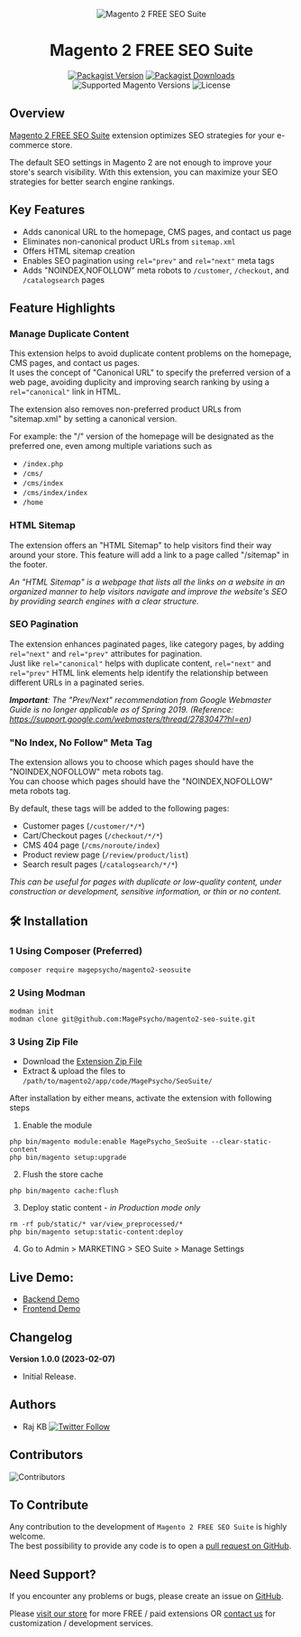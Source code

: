 <div align="center">

![Magento 2 FREE SEO Suite](https://i.imgur.com/d8QEHRb.png)
# Magento 2 FREE SEO Suite

</div>

<div align="center">

[![Packagist Version](https://img.shields.io/github/v/tag/MagePsycho/magento2-seo-suite?logo=packagist&sort=semver&label=packagist&style=for-the-badge)](https://packagist.org/packages/magepsycho/magento2-discountlimit)
[![Packagist Downloads](https://img.shields.io/packagist/dt/magepsycho/magento2-seosuite.svg?logo=packagist&style=for-the-badge)](https://packagist.org/packages/magepsycho/magento2-seosuite/stats)
![Supported Magento Versions](https://img.shields.io/badge/magento-%202.3_|_2.4-brightgreen.svg?logo=magento&longCache=true&style=for-the-badge)
![License](https://img.shields.io/badge/license-MIT-green?color=%23234&style=for-the-badge)

</div>

## Overview
[Magento 2 FREE SEO Suite](https://www.magepsycho.com/magento2-free-seo-suite.html) extension optimizes SEO strategies for your e-commerce store.

The default SEO settings in Magento 2 are not enough to improve your store's search visibility. With this extension, you can maximize your SEO strategies for better search engine rankings.

## Key Features
* Adds canonical URL to the homepage, CMS pages, and contact us page
* Eliminates non-canonical product URLs from `sitemap.xml`
* Offers HTML sitemap creation
* Enables SEO pagination using `rel="prev"` and `rel="next"` meta tags
* Adds "NOINDEX,NOFOLLOW" meta robots to `/customer`, `/checkout`, and `/catalogsearch` pages

## Feature Highlights

### Manage Duplicate Content
This extension helps to avoid duplicate content problems on the homepage, CMS pages, and contact us pages.  
It uses the concept of "Canonical URL" to specify the preferred version of a web page, avoiding duplicity and improving search ranking by using a `rel="canonical"` link in HTML.

The extension also removes non-preferred product URLs from "sitemap.xml" by setting a canonical version.

For example: the "/" version of the homepage will be designated as the preferred one, even among multiple variations such as

* `/index.php`
* `/cms/`
* `/cms/index`
* `/cms/index/index`
* `/home`

### HTML Sitemap

The extension offers an "HTML Sitemap" to help visitors find their way around your store. This feature will add a link to a page called "/sitemap" in the footer.

*An "HTML Sitemap" is a webpage that lists all the links on a website in an organized manner to help visitors navigate and improve the website's SEO by providing search engines with a clear structure.*

### SEO Pagination

The extension enhances paginated pages, like category pages, by adding `rel="next"` and `rel="prev"` attributes for pagination.  
Just like `rel="canonical"` helps with duplicate content, `rel="next"` and `rel="prev"` HTML link elements help identify the relationship between different URLs in a paginated series.

***Important**: The "Prev/Next" recommendation from Google Webmaster Guide is no longer applicable as of Spring 2019. (Reference: https://support.google.com/webmasters/thread/2783047?hl=en)*

### "No Index, No Follow" Meta Tag
The extension allows you to choose which pages should have the "NOINDEX,NOFOLLOW" meta robots tag.  
You can choose which pages should have the "NOINDEX,NOFOLLOW" meta robots tag.  

By default, these tags will be added to the following pages:  
* Customer pages (`/customer/*/*`)
* Cart/Checkout pages (`/checkout/*/*`)
* CMS 404 page (`/cms/noroute/index`)
* Product review page (`/review/product/list`)
* Search result pages (`/catalogsearch/*/*`)

*This can be useful for pages with duplicate or low-quality content, under construction or development, sensitive information, or thin or no content.*

## 🛠️ Installation

### 1 Using Composer (Preferred)
```
composer require magepsycho/magento2-seosuite
```

### 2 Using Modman
```
modman init
modman clone git@github.com:MagePsycho/magento2-seo-suite.git
```

### 3 Using Zip File
* Download the [Extension Zip File](https://github.com/MagePsycho/magento2-seo-suite/archive/master.zip)
* Extract & upload the files to `/path/to/magento2/app/code/MagePsycho/SeoSuite/`

After installation by either means, activate the extension with following steps

1. Enable the module
```
php bin/magento module:enable MagePsycho_SeoSuite --clear-static-content
php bin/magento setup:upgrade
```
2. Flush the store cache
```
php bin/magento cache:flush
```
3. Deploy static content - *in Production mode only*
```
rm -rf pub/static/* var/view_preprocessed/*
php bin/magento setup:static-content:deploy
```
4. Go to Admin > MARKETING > SEO Suite > Manage Settings

## Live Demo:

* [Backend Demo](http://m2default.mage-expo.com/admin_m2demo/?module=seosuite)
* [Frontend Demo](http://m2default.mage-expo.com/)

## Changelog

**Version 1.0.0 (2023-02-07)**

* Initial Release.

## Authors
- Raj KB [![Twitter Follow](https://img.shields.io/twitter/follow/rajkbnp.svg?style=social)](https://twitter.com/rajkbnp)

## Contributors

![Contributors](https://contrib.rocks/image?repo=magepsycho/magento2-seo-suite)

## To Contribute
Any contribution to the development of `Magento 2 FREE SEO Suite` is highly welcome.  
The best possibility to provide any code is to open a [pull request on GitHub](https://github.com/MagePsycho/magento2-seo-suite/pulls).

## Need Support?
If you encounter any problems or bugs, please create an issue on [GitHub](https://github.com/MagePsycho/magento2-seo-suite/issues).

Please [visit our store](https://www.magepsycho.com/extensions/magento-2.html) for more FREE / paid extensions OR [contact us](https://magepsycho.com/contact) for customization / development services.
